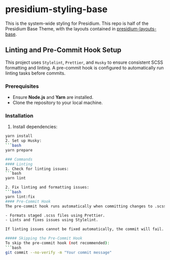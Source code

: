 # presidium-styling-base

This is the system-wide styling for Presidium.
This repo is half of the Presidium Base Theme, with the layouts contained in [presidium-layouts-base](https://github.com/SPANDigital/presidium-layouts-base).


## Linting and Pre-Commit Hook Setup
This project uses `Stylelint`, `Prettier`, and `Husky` to ensure consistent SCSS formatting and linting. A pre-commit hook is configured to automatically run linting tasks before commits.

### Prerequisites
- Ensure **Node.js** and **Yarn** are installed.
- Clone the repository to your local machine.

### Installation

1. Install dependencies:
  ```bash
  yarn install
2. Set up Husky:
  ```bash
  yarn prepare

### Commands
#### Linting
1. Check for linting issues:
  ```bash
  yarn lint

2. Fix linting and formatting issues:
  ```bash
  yarn lint:fix
#### Pre-Commit Hook
The pre-commit hook runs automatically when committing changes to .scss files. It performs the following steps:

- Formats staged .scss files using Prettier.
- Lints and fixes issues using Stylelint.

If linting issues cannot be fixed automatically, the commit will fail. You’ll need to resolve the issues manually before committing again.

##### Skipping the Pre-Commit Hook
To skip the pre-commit hook (not recommended):
  ```bash
  git commit --no-verify -m "Your commit message"

